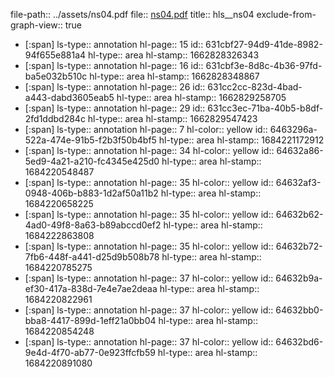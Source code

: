 file-path:: ../assets/ns04.pdf
file:: [ns04.pdf](../assets/ns04.pdf)
title:: hls__ns04
exclude-from-graph-view:: true

- [:span]
  ls-type:: annotation
  hl-page:: 15
  id:: 631cbf27-94d9-41de-8982-94f655e881a4
  hl-type:: area
  hl-stamp:: 1662828326343
- [:span]
  ls-type:: annotation
  hl-page:: 16
  id:: 631cbf3e-8d8c-4b36-97fd-ba5e032b510c
  hl-type:: area
  hl-stamp:: 1662828348867
- [:span]
  ls-type:: annotation
  hl-page:: 26
  id:: 631cc2cc-823d-4bad-a443-dabd3605eab5
  hl-type:: area
  hl-stamp:: 1662829258705
- [:span]
  ls-type:: annotation
  hl-page:: 29
  id:: 631cc3ec-71ba-40b5-b8df-2fd1ddbd284c
  hl-type:: area
  hl-stamp:: 1662829547423
- [:span]
  ls-type:: annotation
  hl-page:: 7
  hl-color:: yellow
  id:: 6463296a-522a-474e-91b5-f2b3f50b4bf5
  hl-type:: area
  hl-stamp:: 1684221172912
- [:span]
  ls-type:: annotation
  hl-page:: 34
  hl-color:: yellow
  id:: 64632a86-5ed9-4a21-a210-fc4345e425d0
  hl-type:: area
  hl-stamp:: 1684220548487
- [:span]
  ls-type:: annotation
  hl-page:: 35
  hl-color:: yellow
  id:: 64632af3-0948-406b-b883-1d2af50a11b2
  hl-type:: area
  hl-stamp:: 1684220658225
- [:span]
  ls-type:: annotation
  hl-page:: 35
  hl-color:: yellow
  id:: 64632b62-4ad0-49f8-8a63-b89abccd0ef2
  hl-type:: area
  hl-stamp:: 1684222863808
- [:span]
  ls-type:: annotation
  hl-page:: 35
  hl-color:: yellow
  id:: 64632b72-7fb6-448f-a441-d25d9b508b78
  hl-type:: area
  hl-stamp:: 1684220785275
- [:span]
  ls-type:: annotation
  hl-page:: 37
  hl-color:: yellow
  id:: 64632b9a-ef30-417a-838d-7e4e7ae2deaa
  hl-type:: area
  hl-stamp:: 1684220822961
- [:span]
  ls-type:: annotation
  hl-page:: 37
  hl-color:: yellow
  id:: 64632bb0-bba8-4417-899d-1eff21a0bb04
  hl-type:: area
  hl-stamp:: 1684220854248
- [:span]
  ls-type:: annotation
  hl-page:: 37
  hl-color:: yellow
  id:: 64632bd6-9e4d-4f70-ab77-0e923ffcfb59
  hl-type:: area
  hl-stamp:: 1684220891080
